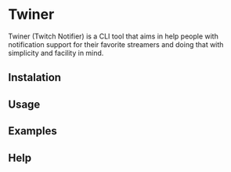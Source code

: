 # Twiner

Twiner (Twitch Notifier) is a CLI tool that aims in help people with notification support for their favorite streamers and doing that with simplicity and facility in mind.

## Instalation

## Usage

## Examples

## Help
